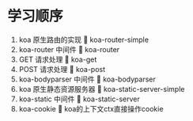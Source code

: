 # 学习顺序

1. koa 原生路由的实现 :file_folder: koa-router-simple
1. koa-router 中间件 :file_folder: koa-router
1. GET 请求处理 :file_folder: koa-get
1. POST 请求处理 :file_folder: koa-post
1. koa-bodyparser 中间件 :file_folder: koa-bodyparser
1. koa 原生静态资源服务器 :file_folder: koa-static-server-simple
1. koa-static 中间件 :file_folder: koa-static-server
1. koa-cookie :file_folder: koa的上下文ctx直接操作cookie